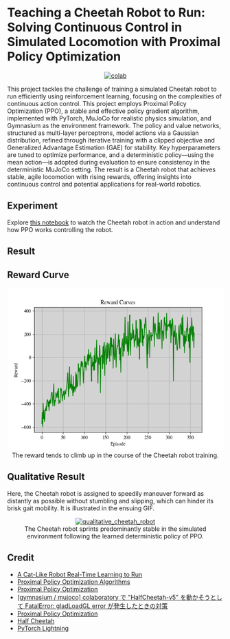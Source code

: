 # Teaching a Cheetah Robot to Run: Solving Continuous Control in Simulated Locomotion with Proximal Policy Optimization

 <div align="center">
    <a href="https://colab.research.google.com/github/reshalfahsi/cheetah-robot-ppo/blob/master/Cheetah_Robot_PPO.ipynb"><img src="https://colab.research.google.com/assets/colab-badge.svg" alt="colab"></a>
    <br />
 </div>



This project tackles the challenge of training a simulated Cheetah robot to run efficiently using reinforcement learning, focusing on the complexities of continuous action control. This project employs Proximal Policy Optimization (PPO), a stable and effective policy gradient algorithm, implemented with PyTorch, MuJoCo for realistic physics simulation, and Gymnasium as the environment framework. The policy and value networks, structured as multi-layer perceptrons, model actions via a Gaussian distribution, refined through iterative training with a clipped objective and Generalized Advantage Estimation (GAE) for stability. Key hyperparameters are tuned to optimize performance, and a deterministic policy—using the mean action—is adopted during evaluation to ensure consistency in the deterministic MuJoCo setting. The result is a Cheetah robot that achieves stable, agile locomotion with rising rewards, offering insights into continuous control and potential applications for real-world robotics.


## Experiment


Explore [this notebook](https://github.com/reshalfahsi/cheetah-robot-ppo/blob/master/Cheetah_Robot_PPO.ipynb) to watch the Cheetah robot in action and understand how PPO works controlling the robot.



## Result

## Reward Curve


<p align="center"> <img src="https://github.com/reshalfahsi/cheetah-robot-ppo/blob/master/assets/reward_curve.png" alt="reward_curve" > <br /> The reward tends to climb up in the course of the Cheetah robot training. </p>


## Qualitative Result


Here, the Cheetah robot is assigned to speedily maneuver forward as distantly as possible without stumbling and slipping, which can hinder its brisk gait mobility. It is illustrated in the ensuing GIF.


<p align="center">
    <a href="https://youtu.be/HemWzE05-q4"> 
    <img src="https://github.com/reshalfahsi/cheetah-robot-ppo/blob/master/assets/qualitative_cheetah_robot.gif" alt="qualitative_cheetah_robot"> 
    </a>
    <br />
    The Cheetah robot sprints predominantly stable in the simulated environment following the learned deterministic policy of PPO. 
</p>


## Credit

- [A Cat-Like Robot Real-Time Learning to Run](http://staff.elka.pw.edu.pl/~pwawrzyn/pub-s/0812_LSCLRR.pdf)
- [Proximal Policy Optimization Algorithms](https://arxiv.org/pdf/1707.06347)
- [Proximal Policy Optimization](https://spinningup.openai.com/en/latest/algorithms/ppo.html)
- [[gymnasium / mujoco] colaboratory で "HalfCheetah-v5" を動かそうとして FatalError: gladLoadGL error が発生したときの対策](https://qiita.com/siruku6/items/7545751b6f4d240427f6)
- [Proximal Policy Optimization](https://keras.io/examples/rl/ppo_cartpole/)
- [Half Cheetah](https://gymnasium.farama.org/environments/mujoco/half_cheetah/)
- [PyTorch Lightning](https://lightning.ai/docs/pytorch/latest/)
